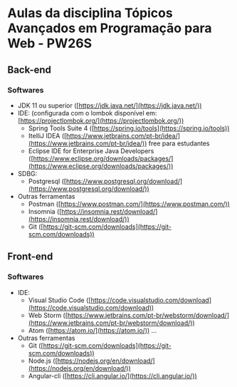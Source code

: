 # Aulas da disciplina Tópicos Avançados em Programação para Web - PW26S

## Back-end 

### Softwares
- JDK 11 ou superior ([https://jdk.java.net/](https://jdk.java.net/))
- IDE: (configurada com o lombok disponível em: [https://projectlombok.org/](https://projectlombok.org/))
	- Spring Tools Suite 4 ([https://spring.io/tools](https://spring.io/tools))
	- ItelliJ IDEA ([https://www.jetbrains.com/pt-br/idea/](https://www.jetbrains.com/pt-br/idea/)) free para estudantes
	- Eclipse IDE for Enterprise Java Developers ([https://www.eclipse.org/downloads/packages/](https://www.eclipse.org/downloads/packages/))
- SDBG:
	- Postgresql ([https://www.postgresql.org/download/](https://www.postgresql.org/download/))
- Outras ferramentas
	- Postman ([https://www.postman.com/](https://www.postman.com/))
	- Insomnia ([https://insomnia.rest/download/](https://insomnia.rest/download/))
	- Git ([https://git-scm.com/downloads](https://git-scm.com/downloads))
	
## Front-end 

### Softwares

- IDE:
	- Visual Studio Code ([https://code.visualstudio.com/download](https://code.visualstudio.com/download))
	- Web Storm ([https://www.jetbrains.com/pt-br/webstorm/download/](https://www.jetbrains.com/pt-br/webstorm/download/))
	- Atom ([https://atom.io/](https://atom.io/))
	...
- Outras ferramentas
	- Git ([https://git-scm.com/downloads](https://git-scm.com/downloads))
	- Node.js ([https://nodejs.org/en/download/](https://nodejs.org/en/download/))
	- Angular-cli ([https://cli.angular.io/](https://cli.angular.io/))